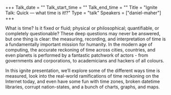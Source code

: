 +++
Talk_date = ""
Talk_start_time = ""
Talk_end_time = ""
Title = "Ignite Talk: Quick — what time is it!?"
Type = "talk"
Speakers = ["daniel-maher"]
+++

What is time? Is it fixed or fluid; physical or philosophical; quantifiable, or completely questionable? These deep questions may never be answered, but one thing is clear: the measuring, recording, and interpretation of time is a fundamentally important mission for humanity. In the modern age of computing, the accurate reckoning of time across cities, countries, and even planets is performed by a fantastic patchwork of actors - from governments and corporations, to academicians and hackers of all colours.

In this ignite presentation, we’ll explore some of the different ways time is measured, look into the real-world ramifications of time reckoning on the Internet today, and even have some fun with time zones, broken datetime libraries, corrupt nation-states, and a bunch of charts, graphs, and maps.
